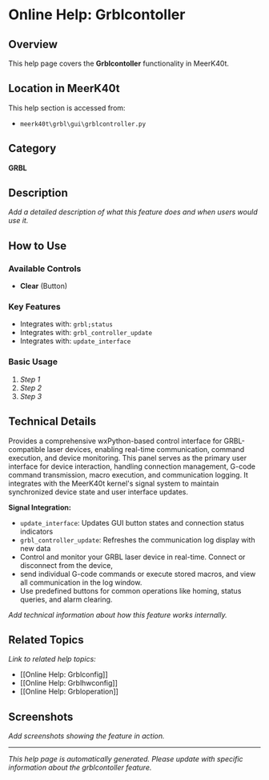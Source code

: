 # Online Help: Grblcontoller

## Overview

This help page covers the **Grblcontoller** functionality in MeerK40t.

## Location in MeerK40t

This help section is accessed from:
- `meerk40t\grbl\gui\grblcontroller.py`

## Category

**GRBL**

## Description

*Add a detailed description of what this feature does and when users would use it.*

## How to Use

### Available Controls

- **Clear** (Button)

### Key Features

- Integrates with: `grbl;status`
- Integrates with: `grbl_controller_update`
- Integrates with: `update_interface`

### Basic Usage

1. *Step 1*
2. *Step 2*
3. *Step 3*

## Technical Details

Provides a comprehensive wxPython-based control interface for GRBL-compatible laser devices,
enabling real-time communication, command execution, and device monitoring. This panel serves
as the primary user interface for device interaction, handling connection management, G-code
command transmission, macro execution, and communication logging. It integrates with the
MeerK40t kernel's signal system to maintain synchronized device state and user interface updates.

**Signal Integration:**
- `update_interface`: Updates GUI button states and connection status indicators
- `grbl_controller_update`: Refreshes the communication log display with new data
- Control and monitor your GRBL laser device in real-time. Connect or disconnect from the device,
- send individual G-code commands or execute stored macros, and view all communication in the log window.
- Use predefined buttons for common operations like homing, status queries, and alarm clearing.

*Add technical information about how this feature works internally.*

## Related Topics

*Link to related help topics:*

- [[Online Help: Grblconfig]]
- [[Online Help: Grblhwconfig]]
- [[Online Help: Grbloperation]]

## Screenshots

*Add screenshots showing the feature in action.*

---

*This help page is automatically generated. Please update with specific information about the grblcontoller feature.*
